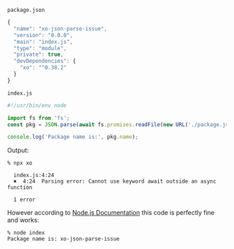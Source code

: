 `package.json`
```javascript
{
  "name": "xo-json-parse-issue",
  "version": "0.0.0",
  "main": "index.js",
  "type": "module",
  "private": true,
  "devDependencies": {
    "xo": "^0.38.2"
  }
}
```

`index.js`
```javascript
#!/usr/bin/env node

import fs from 'fs';
const pkg = JSON.parse(await fs.promises.readFile(new URL('./package.json', import.meta.url)));

console.log('Package name is:', pkg.name);
```

Output:
```
% npx xo

  index.js:4:24
  ✖  4:24  Parsing error: Cannot use keyword await outside an async function

  1 error
```

However according to [Node.js Documentation](https://nodejs.org/api/esm.html#esm_no_json_module_loading) this code is perfectly fine and works:
```
% node index
Package name is: xo-json-parse-issue
```

